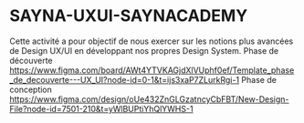 # SAYNA-UXUI-SAYNACADEMY
Cette activité a pour objectif de nous exercer sur les notions plus avancées de Design UX/UI en développant nos propres Design System.
Phase de découverte
https://www.figma.com/board/AWt4YTVKAGjdXlVUphf0ef/Template_phase_de_decouverte---UX_UI?node-id=0-1&t=ijs3xaP7ZLurkRgi-1
Phase de conception
https://www.figma.com/design/oUe432ZnGLGzatncyCbFBT/New-Design-File?node-id=7501-210&t=yWlBUPtiYhQlYWHS-1
